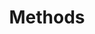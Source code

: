 ---
title: Methods
template: thermage/documentation/shortcodes
order: 2
description: Shortcodes methods
---